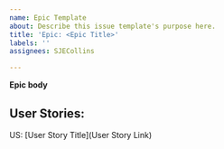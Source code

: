 ```yaml
---
name: Epic Template
about: Describe this issue template's purpose here.
title: 'Epic: <Epic Title>'
labels: ''
assignees: SJECollins

---
```


**Epic body**

## User Stories:
US: [User Story Title](User Story Link)
